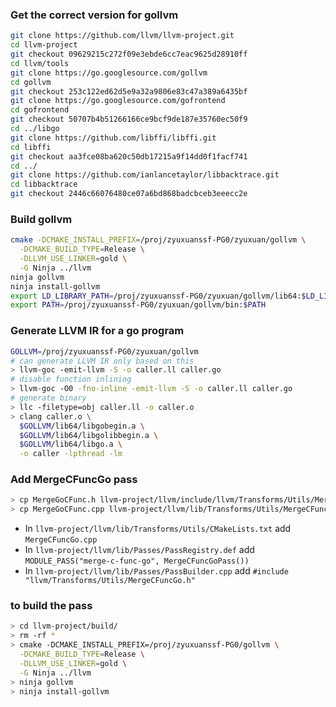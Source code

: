 ### Get the correct version for gollvm
```bash
git clone https://github.com/llvm/llvm-project.git
cd llvm-project
git checkout 09629215c272f09e3ebde6cc7eac9625d28910ff
cd llvm/tools
git clone https://go.googlesource.com/gollvm
cd gollvm
git checkout 253c122ed62d5e9a32a9806e83c47a389a6435bf
git clone https://go.googlesource.com/gofrontend
cd gofrontend
git checkout 50707b4b51266166ce9bcf9de187e35760ec50f9
cd ../libgo
git clone https://github.com/libffi/libffi.git
cd libffi
git checkout aa3fce08ba620c50db17215a9f14dd0f1facf741
cd ../
git clone https://github.com/ianlancetaylor/libbacktrace.git
cd libbacktrace
git checkout 2446c66076480ce07a6bd868badcbceb3eeecc2e
```

### Build gollvm

```bash
cmake -DCMAKE_INSTALL_PREFIX=/proj/zyuxuanssf-PG0/zyuxuan/gollvm \
  -DCMAKE_BUILD_TYPE=Release \
  -DLLVM_USE_LINKER=gold \
  -G Ninja ../llvm
ninja gollvm
ninja install-gollvm
export LD_LIBRARY_PATH=/proj/zyuxuanssf-PG0/zyuxuan/gollvm/lib64:$LD_LIBRARY_PATH
export PATH=/proj/zyuxuanssf-PG0/zyuxuan/gollvm/bin:$PATH
```

### Generate LLVM IR for a go program

```bash
GOLLVM=/proj/zyuxuanssf-PG0/zyuxuan/gollvm
# can generate LLVM IR only based on this
> llvm-goc -emit-llvm -S -o caller.ll caller.go
# disable function inlining
> llvm-goc -O0 -fno-inline -emit-llvm -S -o caller.ll caller.go
# generate binary 
> llc -filetype=obj caller.ll -o caller.o
> clang caller.o \
  $GOLLVM/lib64/libgobegin.a \
  $GOLLVM/lib64/libgolibbegin.a \
  $GOLLVM/lib64/libgo.a \
  -o caller -lpthread -lm
```

### Add MergeCFuncGo pass
```bash
> cp MergeGoCFunc.h llvm-project/llvm/include/llvm/Transforms/Utils/MergeCFuncGo.h
> cp MergeGoCFunc.cpp llvm-project/llvm/lib/Transforms/Utils/MergeCFuncGo.cpp
```

- In `llvm-project/llvm/lib/Transforms/Utils/CMakeLists.txt` add `MergeCFuncGo.cpp`
- In `llvm-project/llvm/lib/Passes/PassRegistry.def` add `MODULE_PASS("merge-c-func-go", MergeCFuncGoPass())` 
- In `llvm-project/llvm/lib/Passes/PassBuilder.cpp` add `#include "llvm/Transforms/Utils/MergeCFuncGo.h"`

### to build the pass
```bash
> cd llvm-project/build/
> rm -rf *
> cmake -DCMAKE_INSTALL_PREFIX=/proj/zyuxuanssf-PG0/gollvm \
  -DCMAKE_BUILD_TYPE=Release \
  -DLLVM_USE_LINKER=gold \
  -G Ninja ../llvm
> ninja gollvm
> ninja install-gollvm
```
